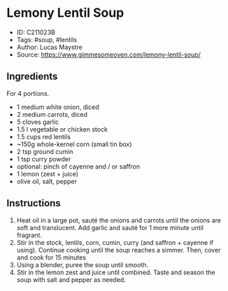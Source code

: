 # Lemony Lentil Soup

- ID: C211023B
- Tags: #soup, #lentils
- Author: Lucas Maystre
- Source: <https://www.gimmesomeoven.com/lemony-lentil-soup/>


## Ingredients

For 4 portions.

- 1 medium white onion, diced
- 2 medium carrots, diced
- 5 cloves garlic
- 1.5 l vegetable or chicken stock
- 1.5 cups red lentils
- ~150g whole-kernel corn (small tin box)
- 2 tsp ground cumin
- 1 tsp curry powder
- optional: pinch of cayenne and / or saffron
- 1 lemon (zest + juice)
- olive oil, salt, pepper


## Instructions

1. Heat oil in a large pot, sauté the onions and carrots until the onions are
   soft and translucent. Add garlic and sauté for 1 more minute until fragrant.
2. Stir in the stock, lentils, corn, cumin, curry (and saffron + cayenne if
   using). Continue cooking until the soup reaches a simmer. Then, cover and
   cook for 15 minutes
3. Using a blender, puree the soup until smooth.
4. Stir in the lemon zest and juice until combined. Taste and season the soup
   with salt and pepper as needed.
